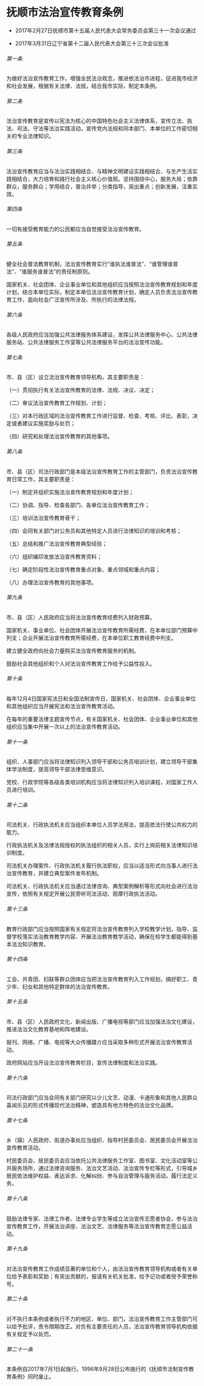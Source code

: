# 抚顺市法治宣传教育条例

- 2017年2月27日抚顺市第十五届人民代表大会常务委员会第三十一次会议通过

- 2017年3月31日辽宁省第十二届人民代表大会第三十三次会议批准

<!-- INFO END -->

###### 第一条

为做好法治宣传教育工作，增强全民法治观念，推进依法治市进程，促进我市经济和社会发展，根据有关法律、法规，结合我市实际，制定本条例。

###### 第二条

法治宣传教育是宣传以宪法为核心的中国特色社会主义法律体系，宣传立法、执法、司法、守法等法治实践活动，宣传党内法规和同本部门、本单位的工作密切相关的专业法律知识。

###### 第三条

法治宣传教育应当与法治实践相结合、与精神文明建设实践相结合、与生产生活实践相结合，大力培育和践行社会主义核心价值观。坚持围绕中心，服务大局；依靠群众，服务群众；学用结合，普治并举；分类指导，突出重点；创新发展，注重实效。

###### 第四条

一切有接受教育能力的公民都应当自觉接受法治宣传教育。

###### 第五条

健全社会普法教育机制，法治宣传教育实行“谁执法谁普法”、“谁管理谁普法”、“谁服务谁普法”的责任制原则。

国家机关、社会团体、企业事业单位和其他组织应当按照法治宣传教育规划和年度计划，结合本单位实际，制定本单位法治宣传教育计划，确定人员负责法治宣传教育工作，面向社会广泛宣传所涉及、所执行的法律法规。

###### 第六条

各级人民政府应当加强公共法律服务体系建设，发挥公共法律服务中心、公共法律服务站、公共法律服务工作室等公共法律服务平台的法治宣传功能。

###### 第七条

市、县（区）设立法治宣传教育领导机构，其主要职责是：

（一）贯彻执行有关法治宣传教育的法律、法规、决议、决定；

（二）审议法治宣传教育工作规划、计划；

（三）对本行政区域的法治宣传教育工作进行监督、检查、考核、评比、表彰，决定或者建议实施奖励与处罚；

（四）研究和处理法治宣传教育的其他事项。

###### 第八条

市、县（区）司法行政部门是本级法治宣传教育工作的主管部门，负责法治宣传教育日常工作，其主要职责是：

（一）制定并组织实施法治宣传教育规划和年度计划；

（二）协调、指导、检查各部门、各单位法治宣传教育工作；

（三）培训法治宣传教育骨干；

（四）会同有关部门对公务员和其他特定人员进行法律知识的培训和考核；

（五）总结和推广法治宣传教育典型经验；

（六）组织编印发放法治宣传教育资料；

（七）确定阶段性法治宣传教育重点对象、重点领域和重点内容；

（八）办理法治宣传教育的其他事项。

###### 第九条

市、县（区）人民政府应当将法治宣传教育经费列入财政预算。

国家机关、事业单位、社会团体开展法治宣传教育所需经费，在本单位部门预算中列支；企业开展法治宣传教育所需经费，在本单位职工教育经费中列支。

建立健全政府向社会力量购买法治宣传教育服务的机制。

鼓励社会其他组织和个人对法治宣传教育工作给予公益性投入。

###### 第十条

每年12月4日国家宪法日和全国法制宣传日，国家机关、社会团体、企业事业单位和其他组织应当开展宪法和法治宣传教育活动。

在每年的重要法律主题宣传节点，有关国家机关、社会团体、企业事业单位和其他组织应当集中开展一次以上的法治宣传教育活动。

###### 第十一条

组织、人事部门应当将法律知识列入领导干部和公务员培训计划，建立领导干部集体学法制度，提高领导干部法律思维意识。

党校、行政学院等各级各类培训机构应当将法律知识列入培训课程，对国家工作人员进行培训。

###### 第十二条

司法机关、行政执法机关应当组织本单位人员学法用法，提高依法行使公共权力的能力。

行政执法机关及法律法规授权的执法组织的相关人员，实行上岗前相关法律知识培训制度。

司法机关办理案件、行政执法机关履行执法职权，应当以适当形式向当事人进行法治宣传教育，并建立典型案件发布机制。

司法机关、行政执法机关应当通过法律咨询、典型案例解析等形式向社会进行法治宣传，依照有关规定开展公民旁听司法活动、观摩行政执法活动。

###### 第十三条

教育行政部门应当按照国家有关规定将法治宣传教育列入学校教学计划，指导、监督学校落实法治教育教学内容、开展法治教育教学活动，确保在校学生都能得到基本法治知识教育。

###### 第十四条

工会、共青团、妇联等群众团体应当把法治宣传教育列入工作规划，搞好职工、青少年、妇女和其他特定群体的法治宣传教育。

###### 第十五条

市、县（区）人民政府文化、新闻出版、广播电视等部门应当加强法治文化建设，推进法治文化教育基地和阵地建设。

报刊、网络、广播、电视等大众传播媒介应当采取多种形式开展法治宣传教育活动。

政府网站应当开设法治宣传教育栏目，宣传法律制度和法治实践。

###### 第十六条

司法行政部门应当会同有关部门研究以少儿文艺、动漫、卡通形象和其他人民群众喜闻乐见的形式传播现代法治精神，塑造具有地方特色的法治文化品牌。

###### 第十七条

乡（镇）人民政府、街道办事处应当组织、指导村民委员会、居民委员会开展法治宣传教育活动。

村民委员会、居民委员会应当依托公共法律服务工作室、图书室、文化活动室等公共服务场所，通过法律咨询服务、法治文艺活动、法治宣传专栏等形式，引导城乡居民依法维护权益、表达诉求、化解纠纷、参与自治管理与服务活动，履行法定义务。

###### 第十八条

鼓励法律专家、法律工作者、法律专业学生等成立法治宣传志愿者协会，参与法治宣传教育工作，开展法治讲座、法治文艺、法律服务等法治宣传教育志愿公益活动。

###### 第十九条

对法治宣传教育工作成绩显著的单位和个人，由法治宣传教育领导机构或者有关单位给予表彰和奖励；有突出贡献的，报请有关机关批准，给予记功或者授予荣誉称号。

###### 第二十条

对不执行本条例或者执行不力的地区、单位、部门，法治宣传教育工作主管部门可以给予批评，责令限期改正。对负有主要责任的人员，法治宣传教育领导机构依据有关规定予以处罚。

###### 第二十一条

本条例自2017年7月1日起施行。1996年9月28日公布施行的《抚顺市法制宣传教育条例》同时废止。
